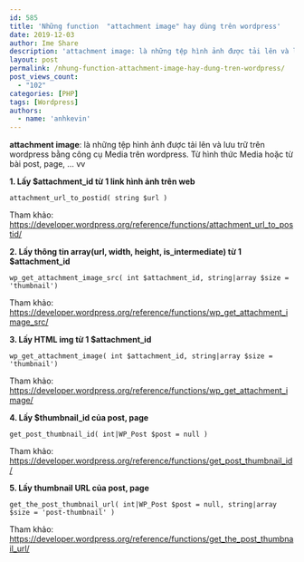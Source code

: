```yaml
---
id: 585
title: 'Những function  "attachment image" hay dùng trên wordpress'
date: 2019-12-03
author: Ime Share
description: 'attachment image: là những tệp hình ảnh được tải lên và lưu trữ trên wordpress bằng công cụ Media trên wordpress. Từ hình thức Media hoặc từ bài post, page, ... vv'
layout: post
permalink: /nhung-function-attachment-image-hay-dung-tren-wordpress/
post_views_count:
  - "102"
categories: [PHP]
tags: [Wordpress]
authors:
  - name: 'anhkevin'
---
```

**attachment image**: là những tệp hình ảnh được tải lên và lưu trữ trên wordpress bằng công cụ Media trên wordpress. Từ hình thức Media hoặc từ bài post, page, &#8230; vv

**1. Lấy $attachment_id từ 1 link hình ảnh trên web**

```
attachment_url_to_postid( string $url )

```

Tham khảo: <a href="https://developer.wordpress.org/reference/functions/attachment_url_to_postid/" target="_blank" rel="noopener noreferrer">https://developer.wordpress.org/reference/functions/attachment_url_to_postid/</a>

**2. Lấy thông tin array(url, width, height, is\_intermediate) từ 1 $attachment\_id**

```
wp_get_attachment_image_src( int $attachment_id, string|array $size = 'thumbnail')

```

Tham khảo: <a href="https://developer.wordpress.org/reference/functions/wp_get_attachment_image_src/" target="_blank" rel="noopener noreferrer">https://developer.wordpress.org/reference/functions/wp_get_attachment_image_src/</a>

**3. Lấy HTML img từ 1 $attachment_id**

```
wp_get_attachment_image( int $attachment_id, string|array $size = 'thumbnail')

```

Tham khảo: <a href="https://developer.wordpress.org/reference/functions/wp_get_attachment_image/" target="_blank" rel="noopener noreferrer">https://developer.wordpress.org/reference/functions/wp_get_attachment_image/</a>

**4. Lấy $thumbnail_id của post, page**

```
get_post_thumbnail_id( int|WP_Post $post = null )

```

Tham khảo: <a href="https://developer.wordpress.org/reference/functions/get_post_thumbnail_id/" target="_blank" rel="noopener noreferrer">https://developer.wordpress.org/reference/functions/get_post_thumbnail_id/</a>

**5. Lấy thumbnail URL của post, page**

```
get_the_post_thumbnail_url( int|WP_Post $post = null, string|array $size = 'post-thumbnail' )

```

Tham khảo: <a href="https://developer.wordpress.org/reference/functions/get_the_post_thumbnail_url/" target="_blank" rel="noopener noreferrer">https://developer.wordpress.org/reference/functions/get_the_post_thumbnail_url/</a>

<div id="gtx-trans" style="position: absolute; left: -91px; top: -15px;">
  <div class="gtx-trans-icon">
  </div>
</div>